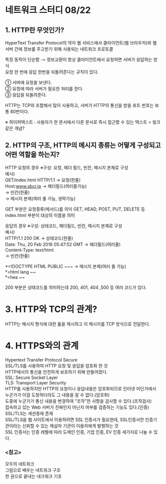 # 네트워크 스터디 08/22
## 1. HTTP란 무엇인가?
HyperText Transfer Protocol의 약자
웹 서비스에서 클라이언트(웹 브라우저)와 웹 서버 간에 정보를 주고받기 위해 사용되는 네트워크 프로토콜

특징
동작이 단순함 -> 정보교환이 항상 클라이언트에서 요청하면 서버가 응답하는 방식  
요청 한 번에 응답 한번을 되돌려준다는 규칙이 있다.

① 서버에 요청을 보낸다.   
② 요청에 따라 서버가 필요한 처리를 한다.  
③ 응답을 되돌려준다.  

HTTP는 TCP와 조합해서 많이 사용하고, 서버가 HTTP의 통신을 받을 포트 번호는 보통 80번이다.

※ 하이퍼텍스트 : 사용자가 한 문서에서 다른 문서로 즉시 접근할 수 있는 텍스트 > 링크 같은 개념?
 
## 2. HTTP의 구조, HTTP의 메시지 종류는 어떻게 구성되고 어떤 역할을 하는지?
HTTP 요청의 경우 ※구성: 요청, 헤더 필드, 빈칸, 메시지 본체로 구성  
예시)  
GET/index.html HTTP/1.1 → 요청(한줄)  
Host:www.sbcr.jp → 헤더필드(여러줄가능)  
                 → 빈칸(한줄)  
                → 메시지 본체(여러 줄 가능, 생략가능)  

GET 부분은 요청종류(메서드)를 의미 GET, HEAD, POST, PUT, DELETE 등  
index.html 부분이 대상의 이름을 의미  

응답의 경우 ※구성: 상태코드, 헤더필드, 빈칸, 메시지 본체로 구성  
예시)  
HTTP/1.1 200 OK → 상태코드(한줄)  
Date: Thu, 20 Feb 2016 05:47:52 GMT → 헤더필드(여러줄)  
Content-Type: text/html  
                      → 빈칸(한줄)  

*<!DOCTYPE HTML PUBLIC ~~~ → 메시지 본체(여러 줄 가능)  
*<html lang ~~   
*<hea ~~

200 부분은 상태코드를 의미하는데 200, 401, 404 ,500 등 여러 코드가 있다.  

# 3. HTTP와 TCP의 관계?  
HTTP는 메시지 형식에 대한 룰을 제시하고 이 메시지를 TCP 방식으로 전달한다.  

# 4. HTTPS와의 관계
Hypertext Transfer Protocol Secure  
SSL/TLS를 사용하여 HTTP 요청 및 응답을 암호화 한 것  
HTTP에서의 통신을 안전하게 보호하기 위해 만들어졌다.  
SSL: Secure Socket Layer  
TLS: Transport Layer Security  
HTTP를 사용하지만 HTTP의 요청이나 응답내용은 암호화되므로 인터넷 어딘가에서 누군가가 이걸 도청하더라도 그 내용을 알 수 없다.(암호화)  
도중에 누군가가 통신 내용을 변경하여 “조작”한 사항을 검사할 수 있다.(조작검사)  
접속하고 있는 Web 서버가 진짜인지 아닌지 여부를 검증하는 기능도 있다.(인증)  
SSL/TLS는 세션층에 존재  
SSL/TLS을 웹 사이트에서 이용하려면 SSL 인증서가 필요한데, SSL인증서란 인증기관이라는 신뢰할 수 있는 제삼자 기관이 이용자에게 발행하는 것  
SSL 인증서는 인증 레벨에 따라 도메인 인증, 기업 인증, EV 인증 세가지로 나눌 수 있다.  

### <참고>  
모두의 네트워크  
그림으로 배우는 네트워크 구조  
한 권으로 끝내는 네크워크 기초  
